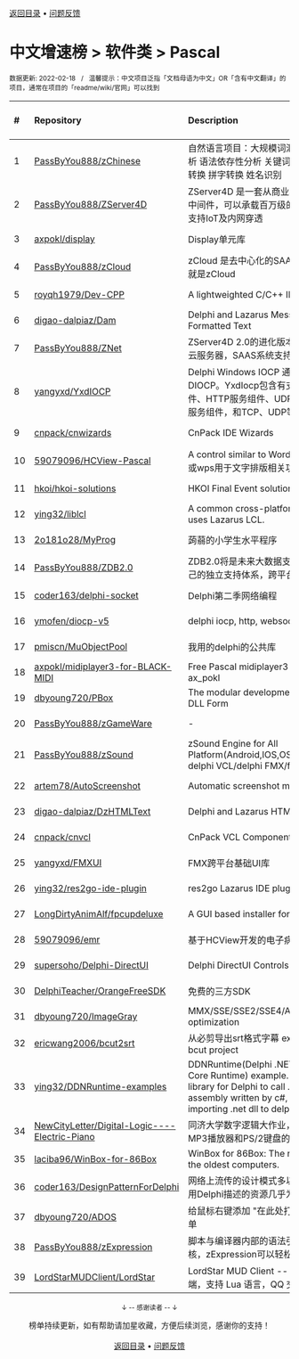 <a href="https://gitee.com/GrowingGit/GitHub-Chinese-Top-Charts#github中文排行榜">返回目录</a> • <a href="/content/docs/feedback.md">问题反馈</a>

# 中文增速榜 > 软件类 > Pascal
<sub>数据更新: 2022-02-18&nbsp;&nbsp;&nbsp;/&nbsp;&nbsp;&nbsp;温馨提示：中文项目泛指「文档母语为中文」OR「含有中文翻译」的项目，通常在项目的「readme/wiki/官网」可以找到</sub>

|#|Repository|Description|Stars|Average daily growth|Updated|
|:-|:-|:-|:-|:-|:-|
|1|[PassByYou888/zChinese](https://github.com/PassByYou888/zChinese)|自然语言项目：大规模词汇数据库 分词器 词性分析 语法依存性分析 关键词分析 简繁转 简港转 拼词转换 拼字转换 姓名识别|35|0|2021-09-21|
|2|[PassByYou888/ZServer4D](https://github.com/PassByYou888/ZServer4D)|ZServer4D 是一套从商业项目剥离而出的云服务器中间件，可以承载百万级的分布式负载服务，并且支持IoT及内网穿透|228|0|2022-02-15|
|3|[axpokl/display](https://github.com/axpokl/display)|Display单元库|5|0|2021-12-18|
|4|[PassByYou888/zCloud](https://github.com/PassByYou888/zCloud)|zCloud 是去中心化的SAAS后台框架，SAAS后台就是zCloud|11|0|2021-11-06|
|5|[royqh1979/Dev-CPP](https://github.com/royqh1979/Dev-CPP)|A lightweighted C/C++ IDE|315|0|2021-10-03|
|6|[digao-dalpiaz/Dam](https://github.com/digao-dalpiaz/Dam)|Delphi and Lazarus Message Dialogs with Formatted Text|74|0|2021-09-19|
|7|[PassByYou888/ZNet](https://github.com/PassByYou888/ZNet)|ZServer4D 2.0的进化版本，也是未来对p2pVM，云服务器，SAAS系统支持的核心项目|15|0|2022-02-14|
|8|[yangyxd/YxdIOCP](https://github.com/yangyxd/YxdIOCP)|Delphi Windows IOCP 通讯模型封装，基于DIOCP。YxdIocp包含有支持大并发的TCP服务组件、HTTP服务组件、UDP服务组件、WebSocket服务组件，和TCP、UDP等基础客户端组件。|77|0|2022-01-14|
|9|[cnpack/cnwizards](https://github.com/cnpack/cnwizards)|CnPack IDE Wizards|432|0|2022-02-13|
|10|[59079096/HCView-Pascal](https://github.com/59079096/HCView-Pascal)|A control similar to Word or WPS(一个类似word或wps用于文字排版相关功能的控件)|65|0|2022-02-13|
|11|[hkoi/hkoi-solutions](https://github.com/hkoi/hkoi-solutions)|HKOI Final Event solutions|10|0|2022-02-03|
|12|[ying32/liblcl](https://github.com/ying32/liblcl)|A common cross-platform GUI library, the core uses Lazarus LCL.|64|0|2022-01-11|
|13|[2o181o28/MyProg](https://github.com/2o181o28/MyProg)|蒟蒻的小学生水平程序|5|0|2021-10-17|
|14|[PassByYou888/ZDB2.0](https://github.com/PassByYou888/ZDB2.0)|ZDB2.0将是未来大数据支持的内核，ZDB2.0有自己的独立支持体系，跨平台特性，不依赖操作系统|17|0|2021-10-21|
|15|[coder163/delphi-socket](https://github.com/coder163/delphi-socket)|Delphi第二季网络编程|5|0|2021-10-26|
|16|[ymofen/diocp-v5](https://github.com/ymofen/diocp-v5)|delphi iocp, http, websocket, ntrip|204|0|2021-11-16|
|17|[pmiscn/MuObjectPool](https://github.com/pmiscn/MuObjectPool)|我用的delphi的公共库|5|0|2021-11-22|
|18|[axpokl/midiplayer3-for-BLACK-MIDI](https://github.com/axpokl/midiplayer3-for-BLACK-MIDI)|Free Pascal midiplayer3 for Black MIDI by ax_pokl|11|0|2022-02-16|
|19|[dbyoung720/PBox](https://github.com/dbyoung720/PBox)|The modular development platform based on DLL Form|36|0|2022-01-21|
|20|[PassByYou888/zGameWare](https://github.com/PassByYou888/zGameWare)|-|19|0|2021-09-22|
|21|[PassByYou888/zSound](https://github.com/PassByYou888/zSound)|zSound Engine for All Platform(Android,IOS,OSX,Windows),supported delphi VCL/delphi FMX/fpc|27|0|2021-09-21|
|22|[artem78/AutoScreenshot](https://github.com/artem78/AutoScreenshot)|Automatic screenshot maker for Windows|32|0|2021-12-14|
|23|[digao-dalpiaz/DzHTMLText](https://github.com/digao-dalpiaz/DzHTMLText)|Delphi and Lazarus HTML Label component|92|0|2022-01-02|
|24|[cnpack/cnvcl](https://github.com/cnpack/cnvcl)|CnPack VCL Components|238|0|2022-02-17|
|25|[yangyxd/FMXUI](https://github.com/yangyxd/FMXUI)|FMX跨平台基础UI库|195|0|2022-02-13|
|26|[ying32/res2go-ide-plugin](https://github.com/ying32/res2go-ide-plugin)|res2go Lazarus IDE plug-in|13|0|2021-11-13|
|27|[LongDirtyAnimAlf/fpcupdeluxe](https://github.com/LongDirtyAnimAlf/fpcupdeluxe)|A GUI based installer for FPC and Lazarus|273|0|2022-02-11|
|28|[59079096/emr](https://github.com/59079096/emr)|基于HCView开发的电子病历程序|37|0|2021-09-12|
|29|[supersoho/Delphi-DirectUI](https://github.com/supersoho/Delphi-DirectUI)|Delphi DirectUI Controls|50|0|2021-08-23|
|30|[DelphiTeacher/OrangeFreeSDK](https://github.com/DelphiTeacher/OrangeFreeSDK)|免费的三方SDK|30|0|2021-12-14|
|31|[dbyoung720/ImageGray](https://github.com/dbyoung720/ImageGray)|MMX/SSE/SSE2/SSE4/AVX/AVX2/AVX512 optimization|12|0|2022-01-10|
|32|[ericwang2006/bcut2srt](https://github.com/ericwang2006/bcut2srt)|从必剪导出srt格式字幕 export srt subtitle from bcut project|5|0|2022-01-29|
|33|[ying32/DDNRuntime-examples](https://github.com/ying32/DDNRuntime-examples)|DDNRuntime(Delphi .NET Framework/.NET Core Runtime) example. DDNRuntime is a library for Delphi to call .net dll. Support the assembly written by c#, vb.net. Support importing .net dll to delphi, can  ...|14|0|2021-12-10|
|34|[NewCityLetter/Digital-Logic----Electric-Piano](https://github.com/NewCityLetter/Digital-Logic----Electric-Piano)|同济大学数字逻辑大作业，基于OLED显示屏、MP3播放器和PS/2键盘的电子琴|3|0|2022-01-07|
|35|[laciba96/WinBox-for-86Box](https://github.com/laciba96/WinBox-for-86Box)|WinBox for 86Box: The newest way to manage the oldest computers.|60|0|2022-01-05|
|36|[coder163/DesignPatternForDelphi](https://github.com/coder163/DesignPatternForDelphi)|网络上流传的设计模式多以Java、C++语言描述，用Delphi描述的资源几乎为零，特此整理|3|0|2021-11-21|
|37|[dbyoung720/ADOS](https://github.com/dbyoung720/ADOS)|给鼠标右键添加 "在此处打开命令窗口(管理员)" 菜单|2|0|2021-10-28|
|38|[PassByYou888/zExpression](https://github.com/PassByYou888/zExpression)|脚本与编译器内部的语法引擎内核，也是一种op内核，zExpression可以轻松实现自己的脚本引擎|39|0|2021-09-21|
|39|[LordStarMUDClient/LordStar](https://github.com/LordStarMUDClient/LordStar)|LordStar MUD Client -- 最好用的中文 MUD 客户端，支持 Lua 语言，QQ 交流群: 618631269|20|0|2022-01-11|

<div align="center">
    <p><sub>↓ -- 感谢读者 -- ↓</sub></p>
    榜单持续更新，如有帮助请加星收藏，方便后续浏览，感谢你的支持！
</div>

<br/>

<div align="center"><a href="https://gitee.com/GrowingGit/GitHub-Chinese-Top-Charts#github中文排行榜">返回目录</a> • <a href="/content/docs/feedback.md">问题反馈</a></div>
